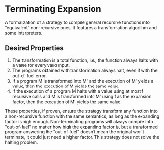 Terminating Expansion
===

A formalization of a strategy to compile general recursive functions into “equivalent” non-recursive ones.
It features a transformation algorithm and some interpreters.

## Desired Properties
1. The transformation is a total function, i.e., the function always halts with a value for every valid input.
2. The programs obtained with transformation always halt, even if with the out-of-fuel error.
3. If a program M is transformed into M' and the execution of M' yields a value, then the execution of M yields the same value.
4. If the execution of a program M halts with a value using at most f recursive calls and M is transformed into M' using f as the expansion factor, then the execution of M' yields the same value.

These properties, if proven, ensure the strategy transform any function into a non-recursive function with the same semantics, as long as the expanding factor is high enough. Non-terminating programs will always compile into "out-of-fuel" no matter how high the expanding factor is, but a transformed program answering the "out-of-fuel" doesn't mean the original won't terminate, it could just need a higher factor. This strategy does not solve the halting problem.
